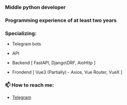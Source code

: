 ### **Middle python developer**

### **Programming experience of at least two years**

### Specializing: 

- Telegram bots

- API

- Backend [ FastAPI, Django\DRF, AioHttp ]

- Frondend [ Vue3 (Partially) - Axios, Vue Router, VueX ]

 ### 📫 How to reach me:
- [Telegram](https://t.me/UserNotZFound)
